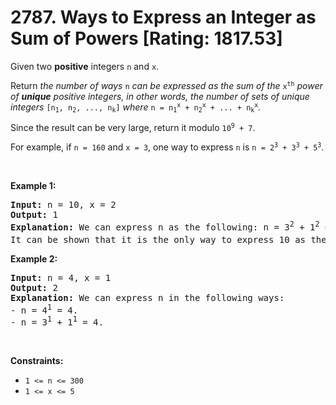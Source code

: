 # 2787. Ways to Express an Integer as Sum of Powers [Rating: 1817.53]

<p>Given two <strong>positive</strong> integers <code>n</code> and <code>x</code>.</p>

<p>Return <em>the number of ways </em><code>n</code><em> can be expressed as the sum of the </em><code>x<sup>th</sup></code><em> power of <strong>unique</strong> positive integers, in other words, the number of sets of unique integers </em><code>[n<sub>1</sub>, n<sub>2</sub>, ..., n<sub>k</sub>]</code><em> where </em><code>n = n<sub>1</sub><sup>x</sup> + n<sub>2</sub><sup>x</sup> + ... + n<sub>k</sub><sup>x</sup></code><em>.</em></p>

<p>Since the result can be very large, return it modulo <code>10<sup>9</sup> + 7</code>.</p>

<p>For example, if <code>n = 160</code> and <code>x = 3</code>, one way to express <code>n</code> is <code>n = 2<sup>3</sup> + 3<sup>3</sup> + 5<sup>3</sup></code>.</p>

<p>&nbsp;</p>
<p><strong class="example">Example 1:</strong></p>

<pre>
<strong>Input:</strong> n = 10, x = 2
<strong>Output:</strong> 1
<strong>Explanation:</strong> We can express n as the following: n = 3<sup>2</sup> + 1<sup>2</sup> = 10.
It can be shown that it is the only way to express 10 as the sum of the 2<sup>nd</sup> power of unique integers.
</pre>

<p><strong class="example">Example 2:</strong></p>

<pre>
<strong>Input:</strong> n = 4, x = 1
<strong>Output:</strong> 2
<strong>Explanation:</strong> We can express n in the following ways:
- n = 4<sup>1</sup> = 4.
- n = 3<sup>1</sup> + 1<sup>1</sup> = 4.
</pre>

<p>&nbsp;</p>
<p><strong>Constraints:</strong></p>

<ul>
	<li><code>1 &lt;= n &lt;= 300</code></li>
	<li><code>1 &lt;= x &lt;= 5</code></li>
</ul>
